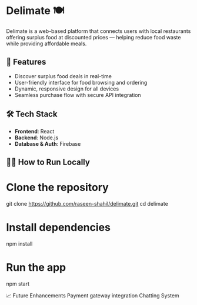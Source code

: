 # Delimate 🍽️

Delimate is a web-based platform that connects users with local restaurants offering surplus food at discounted prices — helping reduce food waste while providing affordable meals.

## 🚀 Features

- Discover surplus food deals in real-time
- User-friendly interface for food browsing and ordering
- Dynamic, responsive design for all devices
- Seamless purchase flow with secure API integration

## 🛠 Tech Stack

- **Frontend**: React
- **Backend**: Node.js
- **Database & Auth**: Firebase
## 🧑‍💻 How to Run Locally


# Clone the repository
git clone https://github.com/raseen-shahil/delimate.git
cd delimate

# Install dependencies
npm install

# Run the app
npm start

📈 Future Enhancements
Payment gateway integration
Chatting System

